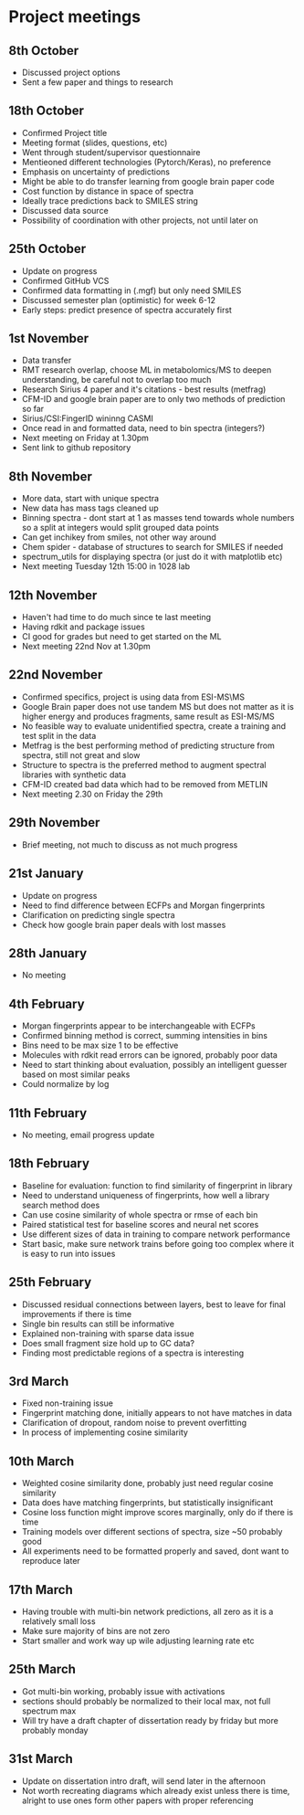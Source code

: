 # Project meetings

## 8th October

* Discussed project options
* Sent a few paper and things to research

## 18th October

* Confirmed Project title
* Meeting format (slides, questions, etc)
* Went through student/supervisor questionnaire 
* Mentieoned different technologies (Pytorch/Keras), no preference
* Emphasis on uncertainty of predictions
* Might be able to do transfer learning from google brain paper code
* Cost function by distance in space of spectra
* Ideally trace predictions back to SMILES string
* Discussed data source
* Possibility of coordination with other projects, not until later on

## 25th October

* Update on progress
* Confirmed GitHub VCS
* Confirmed data formatting in (.mgf) but only need SMILES
* Discussed semester plan (optimistic) for week 6-12
* Early steps: predict presence of spectra accurately first

## 1st November

* Data transfer
* RMT research overlap, choose ML in metabolomics/MS to deepen understanding, be careful not to overlap too much
* Research Sirius 4 paper and it's citations - best results (metfrag) 
* CFM-ID and google brain paper are to only two methods of prediction so far
* Sirius/CSI:FingerID wininng CASMI
* Once read in and formatted data, need to bin spectra (integers?)
* Next meeting on Friday at 1.30pm
* Sent link to github repository

## 8th November

* More data, start with unique spectra
* New data has mass tags cleaned up
* Binning spectra - dont start at 1 as masses tend towards whole numbers so a split at integers would split grouped data points
* Can get inchikey from smiles, not other way around
* Chem spider - database of structures to search for SMILES if needed
* spectrum_utils for displaying spectra (or just do it with matplotlib etc)
* Next meeting Tuesday 12th 15:00 in 1028 lab

## 12th November

* Haven't had time to do much since te last meeting
* Having rdkit and package issues
* CI good for grades but need to get started on the ML
* Next meeting 22nd Nov at 1.30pm

## 22nd November

* Confirmed specifics, project is using data from ESI-MS\MS
* Google Brain paper does not use tandem MS but does not matter as it is higher energy and produces fragments, same result as ESI-MS/MS
* No feasible way to evaluate unidentified spectra, create a training and test split in the data
* Metfrag is the best performing method of predicting structure from spectra, still not great and slow
* Structure to spectra is the preferred method to augment spectral libraries with synthetic data
* CFM-ID created bad data which had to be removed from METLIN
* Next meeting 2.30 on Friday the 29th

## 29th November

* Brief meeting, not much to discuss as not much progress

## 21st January

* Update on progress
* Need to find difference between ECFPs and Morgan fingerprints
* Clarification on predicting single spectra 
* Check how google brain paper deals with lost masses

## 28th January

* No meeting

## 4th February

* Morgan fingerprints appear to be interchangeable with ECFPs
* Confirmed binning method is correct, summing intensities in bins
* Bins need to be max size 1 to be effective
* Molecules with rdkit read errors can be ignored, probably poor data
* Need to start thinking about evaluation, possibly an intelligent guesser based on most similar peaks
* Could normalize by log

## 11th February

* No meeting, email progress update

## 18th February

* Baseline for evaluation: function to find similarity of fingerprint in library
* Need to understand uniqueness of fingerprints, how well a library search method does
* Can use cosine similarity of whole spectra or rmse of each bin
* Paired statistical test for baseline scores and neural net scores
* Use different sizes of data in training to compare network performance
* Start basic, make sure network trains before going too complex where it is easy to run into issues

## 25th February

* Discussed residual connections between layers, best to leave for final improvements if there is time
* Single bin results can still be informative
* Explained non-training with sparse data issue
* Does small fragment size hold up to GC data?
* Finding most predictable regions of a spectra is interesting

## 3rd March

* Fixed non-training issue
* Fingerprint matching done, initially appears to not have matches in data
* Clarification of dropout, random noise to prevent overfitting
* In process of implementing cosine similarity

## 10th March

* Weighted cosine similarity done, probably just need regular cosine similarity
* Data does have matching fingerprints, but statistically insignificant
* Cosine loss function might improve scores marginally, only do if there is time
* Training models over different sections of spectra, size ~50 probably good
* All experiments need to be formatted properly and saved, dont want to reproduce later

## 17th March

* Having trouble with multi-bin network predictions, all zero as it is a relatively small loss
* Make sure majority of bins are not zero
* Start smaller and work way up wile adjusting learning rate etc

## 25th March

* Got multi-bin working, probably issue with activations
* sections should probably be normalized to their local max, not full spectrum max
* Will try have a draft chapter of dissertation ready by friday but more probably monday

## 31st March

* Update on dissertation intro draft, will send later in the afternoon
* Not worth recreating diagrams which already exist unless there is time, alright to use ones form other papers with proper referencing